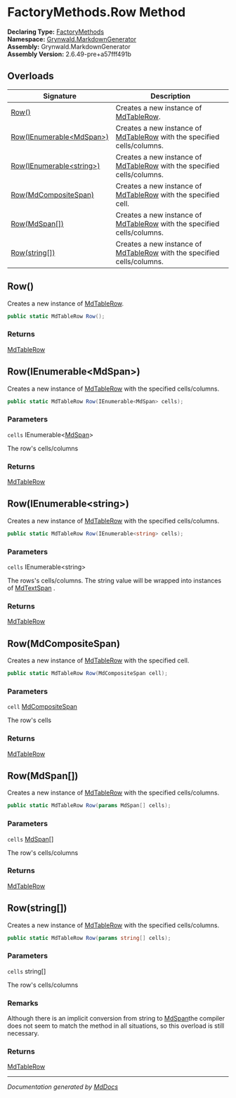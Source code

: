 ﻿<!--  
  <auto-generated>   
    The contents of this file were generated by a tool.  
    Changes to this file may be list if the file is regenerated  
  </auto-generated>   
-->

# FactoryMethods.Row Method

**Declaring Type:** [FactoryMethods](../index.md)  
**Namespace:** [Grynwald.MarkdownGenerator](../../index.md)  
**Assembly:** Grynwald.MarkdownGenerator  
**Assembly Version:** 2.6.49\-pre+a57fff491b

## Overloads

| Signature                                           | Description                                                                                          |
| --------------------------------------------------- | ---------------------------------------------------------------------------------------------------- |
| [Row()](#row)                                       | Creates a new instance of [MdTableRow](../../MdTableRow/index.md).                                   |
| [Row(IEnumerable\<MdSpan\>)](#rowienumerablemdspan) | Creates a new instance of [MdTableRow](../../MdTableRow/index.md) with the specified cells\/columns. |
| [Row(IEnumerable\<string\>)](#rowienumerablestring) | Creates a new instance of [MdTableRow](../../MdTableRow/index.md) with the specified cells\/columns. |
| [Row(MdCompositeSpan)](#rowmdcompositespan)         | Creates a new instance of [MdTableRow](../../MdTableRow/index.md) with the specified cell.           |
| [Row(MdSpan\[\])](#rowmdspan)                       | Creates a new instance of [MdTableRow](../../MdTableRow/index.md) with the specified cells\/columns. |
| [Row(string\[\])](#rowstring)                       | Creates a new instance of [MdTableRow](../../MdTableRow/index.md) with the specified cells\/columns. |

## Row()

Creates a new instance of [MdTableRow](../../MdTableRow/index.md).

```csharp
public static MdTableRow Row();
```

### Returns

[MdTableRow](../../MdTableRow/index.md)

## Row(IEnumerable\<MdSpan\>)

Creates a new instance of [MdTableRow](../../MdTableRow/index.md) with the specified cells\/columns.

```csharp
public static MdTableRow Row(IEnumerable<MdSpan> cells);
```

### Parameters

`cells`  IEnumerable\<[MdSpan](../../MdSpan/index.md)\>

The row's cells\/columns

### Returns

[MdTableRow](../../MdTableRow/index.md)

## Row(IEnumerable\<string\>)

Creates a new instance of [MdTableRow](../../MdTableRow/index.md) with the specified cells\/columns.

```csharp
public static MdTableRow Row(IEnumerable<string> cells);
```

### Parameters

`cells`  IEnumerable\<string\>

The rows's cells\/columns. The string value will be wrapped into instances of [MdTextSpan](../../MdTextSpan/index.md) .

### Returns

[MdTableRow](../../MdTableRow/index.md)

## Row(MdCompositeSpan)

Creates a new instance of [MdTableRow](../../MdTableRow/index.md) with the specified cell.

```csharp
public static MdTableRow Row(MdCompositeSpan cell);
```

### Parameters

`cell`  [MdCompositeSpan](../../MdCompositeSpan/index.md)

The row's cells

### Returns

[MdTableRow](../../MdTableRow/index.md)

## Row(MdSpan\[\])

Creates a new instance of [MdTableRow](../../MdTableRow/index.md) with the specified cells\/columns.

```csharp
public static MdTableRow Row(params MdSpan[] cells);
```

### Parameters

`cells`  [MdSpan](../../MdSpan/index.md)\[\]

The row's cells\/columns

### Returns

[MdTableRow](../../MdTableRow/index.md)

## Row(string\[\])

Creates a new instance of [MdTableRow](../../MdTableRow/index.md) with the specified cells\/columns.

```csharp
public static MdTableRow Row(params string[] cells);
```

### Parameters

`cells`  string\[\]

The row's cells\/columns

### Remarks

Although there is an implicit conversion from string to [MdSpan](../../MdSpan/index.md)the compiler does not seem to match the method in all situations, so this overload is still necessary.

### Returns

[MdTableRow](../../MdTableRow/index.md)

___

*Documentation generated by [MdDocs](https://github.com/ap0llo/mddocs)*
